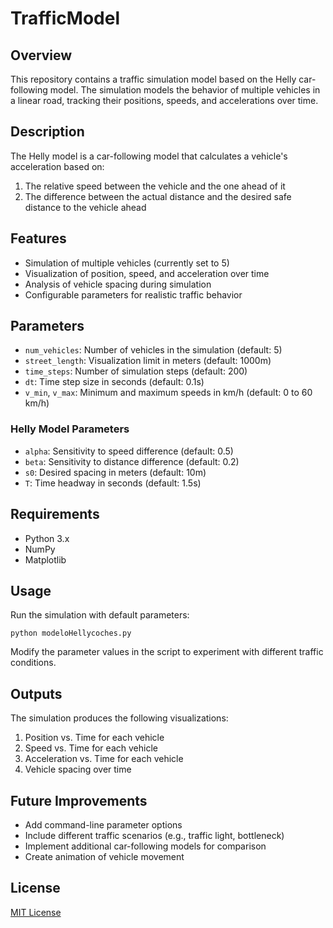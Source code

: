 # TrafficModel

## Overview
This repository contains a traffic simulation model based on the Helly car-following model. The simulation models the behavior of multiple vehicles in a linear road, tracking their positions, speeds, and accelerations over time.

## Description
The Helly model is a car-following model that calculates a vehicle's acceleration based on:
1. The relative speed between the vehicle and the one ahead of it
2. The difference between the actual distance and the desired safe distance to the vehicle ahead

## Features
- Simulation of multiple vehicles (currently set to 5)
- Visualization of position, speed, and acceleration over time
- Analysis of vehicle spacing during simulation
- Configurable parameters for realistic traffic behavior

## Parameters
- `num_vehicles`: Number of vehicles in the simulation (default: 5)
- `street_length`: Visualization limit in meters (default: 1000m)
- `time_steps`: Number of simulation steps (default: 200)
- `dt`: Time step size in seconds (default: 0.1s)
- `v_min`, `v_max`: Minimum and maximum speeds in km/h (default: 0 to 60 km/h)

### Helly Model Parameters
- `alpha`: Sensitivity to speed difference (default: 0.5)
- `beta`: Sensitivity to distance difference (default: 0.2)
- `s0`: Desired spacing in meters (default: 10m)
- `T`: Time headway in seconds (default: 1.5s)

## Requirements
- Python 3.x
- NumPy
- Matplotlib

## Usage
Run the simulation with default parameters:
```
python modeloHellycoches.py
```

Modify the parameter values in the script to experiment with different traffic conditions.

## Outputs
The simulation produces the following visualizations:
1. Position vs. Time for each vehicle
2. Speed vs. Time for each vehicle
3. Acceleration vs. Time for each vehicle
4. Vehicle spacing over time

## Future Improvements
- Add command-line parameter options
- Include different traffic scenarios (e.g., traffic light, bottleneck)
- Implement additional car-following models for comparison
- Create animation of vehicle movement

## License
[MIT License](LICENSE)
